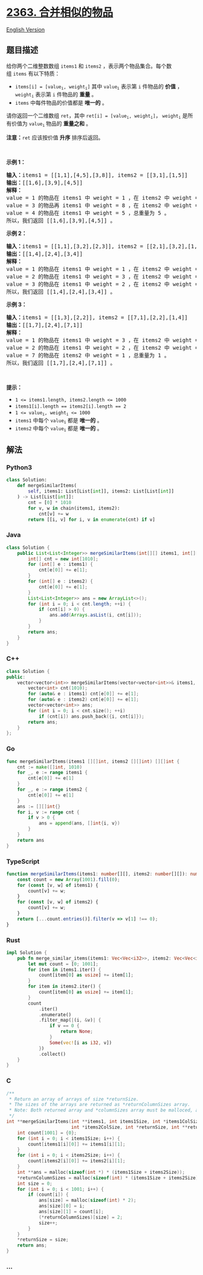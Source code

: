 # [2363. 合并相似的物品](https://leetcode.cn/problems/merge-similar-items)

[English Version](/solution/2300-2399/2363.Merge%20Similar%20Items/README_EN.md)

## 题目描述

<!-- 这里写题目描述 -->

<p>给你两个二维整数数组&nbsp;<code>items1</code> 和&nbsp;<code>items2</code>&nbsp;，表示两个物品集合。每个数组&nbsp;<code>items</code>&nbsp;有以下特质：</p>

<ul>
	<li><code>items[i] = [value<sub>i</sub>, weight<sub>i</sub>]</code> 其中&nbsp;<code>value<sub>i</sub></code>&nbsp;表示第&nbsp;<code>i</code>&nbsp;件物品的&nbsp;<strong>价值</strong>&nbsp;，<code>weight<sub>i</sub></code>&nbsp;表示第 <code>i</code>&nbsp;件物品的 <strong>重量</strong>&nbsp;。</li>
	<li><code>items</code>&nbsp;中每件物品的价值都是 <strong>唯一的</strong>&nbsp;。</li>
</ul>

<p>请你返回一个二维数组&nbsp;<code>ret</code>，其中&nbsp;<code>ret[i] = [value<sub>i</sub>, weight<sub>i</sub>]</code>，&nbsp;<code>weight<sub>i</sub></code>&nbsp;是所有价值为&nbsp;<code>value<sub>i</sub></code><sub>&nbsp;</sub>物品的&nbsp;<strong>重量之和</strong>&nbsp;。</p>

<p><strong>注意：</strong><code>ret</code>&nbsp;应该按价值 <strong>升序</strong>&nbsp;排序后返回。</p>

<p>&nbsp;</p>

<p><strong>示例 1：</strong></p>

<pre>
<b>输入：</b>items1 = [[1,1],[4,5],[3,8]], items2 = [[3,1],[1,5]]
<b>输出：</b>[[1,6],[3,9],[4,5]]
<b>解释：</b>
value = 1 的物品在 items1 中 weight = 1 ，在 items2 中 weight = 5 ，总重量为 1 + 5 = 6 。
value = 3 的物品再 items1 中 weight = 8 ，在 items2 中 weight = 1 ，总重量为 8 + 1 = 9 。
value = 4 的物品在 items1 中 weight = 5 ，总重量为 5 。
所以，我们返回 [[1,6],[3,9],[4,5]] 。
</pre>

<p><strong>示例 2：</strong></p>

<pre>
<b>输入：</b>items1 = [[1,1],[3,2],[2,3]], items2 = [[2,1],[3,2],[1,3]]
<b>输出：</b>[[1,4],[2,4],[3,4]]
<b>解释：</b>
value = 1 的物品在 items1 中 weight = 1 ，在 items2 中 weight = 3 ，总重量为 1 + 3 = 4 。
value = 2 的物品在 items1 中 weight = 3 ，在 items2 中 weight = 1 ，总重量为 3 + 1 = 4 。
value = 3 的物品在 items1 中 weight = 2 ，在 items2 中 weight = 2 ，总重量为 2 + 2 = 4 。
所以，我们返回 [[1,4],[2,4],[3,4]] 。</pre>

<p><strong>示例 3：</strong></p>

<pre>
<b>输入：</b>items1 = [[1,3],[2,2]], items2 = [[7,1],[2,2],[1,4]]
<b>输出：</b>[[1,7],[2,4],[7,1]]
<strong>解释：
</strong>value = 1 的物品在 items1 中 weight = 3 ，在 items2 中 weight = 4 ，总重量为 3 + 4 = 7 。
value = 2 的物品在 items1 中 weight = 2 ，在 items2 中 weight = 2 ，总重量为 2 + 2 = 4 。
value = 7 的物品在 items2 中 weight = 1 ，总重量为 1 。
所以，我们返回 [[1,7],[2,4],[7,1]] 。
</pre>

<p>&nbsp;</p>

<p><strong>提示：</strong></p>

<ul>
	<li><code>1 &lt;= items1.length, items2.length &lt;= 1000</code></li>
	<li><code>items1[i].length == items2[i].length == 2</code></li>
	<li><code>1 &lt;= value<sub>i</sub>, weight<sub>i</sub> &lt;= 1000</code></li>
	<li><code>items1</code>&nbsp;中每个 <code>value<sub>i</sub></code>&nbsp;都是 <b>唯一的</b>&nbsp;。</li>
	<li><code>items2</code>&nbsp;中每个 <code>value<sub>i</sub></code>&nbsp;都是 <b>唯一的</b>&nbsp;。</li>
</ul>

## 解法

<!-- 这里可写通用的实现逻辑 -->

<!-- tabs:start -->

### **Python3**

<!-- 这里可写当前语言的特殊实现逻辑 -->

```python
class Solution:
    def mergeSimilarItems(
        self, items1: List[List[int]], items2: List[List[int]]
    ) -> List[List[int]]:
        cnt = [0] * 1010
        for v, w in chain(items1, items2):
            cnt[v] += w
        return [[i, v] for i, v in enumerate(cnt) if v]
```

### **Java**

<!-- 这里可写当前语言的特殊实现逻辑 -->

```java
class Solution {
    public List<List<Integer>> mergeSimilarItems(int[][] items1, int[][] items2) {
        int[] cnt = new int[1010];
        for (int[] e : items1) {
            cnt[e[0]] += e[1];
        }
        for (int[] e : items2) {
            cnt[e[0]] += e[1];
        }
        List<List<Integer>> ans = new ArrayList<>();
        for (int i = 0; i < cnt.length; ++i) {
            if (cnt[i] > 0) {
                ans.add(Arrays.asList(i, cnt[i]));
            }
        }
        return ans;
    }
}
```

### **C++**

```cpp
class Solution {
public:
    vector<vector<int>> mergeSimilarItems(vector<vector<int>>& items1, vector<vector<int>>& items2) {
        vector<int> cnt(1010);
        for (auto& e : items1) cnt[e[0]] += e[1];
        for (auto& e : items2) cnt[e[0]] += e[1];
        vector<vector<int>> ans;
        for (int i = 0; i < cnt.size(); ++i)
            if (cnt[i]) ans.push_back({i, cnt[i]});
        return ans;
    }
};
```

### **Go**

```go
func mergeSimilarItems(items1 [][]int, items2 [][]int) [][]int {
	cnt := make([]int, 1010)
	for _, e := range items1 {
		cnt[e[0]] += e[1]
	}
	for _, e := range items2 {
		cnt[e[0]] += e[1]
	}
	ans := [][]int{}
	for i, v := range cnt {
		if v > 0 {
			ans = append(ans, []int{i, v})
		}
	}
	return ans
}
```

### **TypeScript**

```ts
function mergeSimilarItems(items1: number[][], items2: number[][]): number[][] {
    const count = new Array(1001).fill(0);
    for (const [v, w] of items1) {
        count[v] += w;
    }
    for (const [v, w] of items2) {
        count[v] += w;
    }
    return [...count.entries()].filter(v => v[1] !== 0);
}
```

### **Rust**

```rust
impl Solution {
    pub fn merge_similar_items(items1: Vec<Vec<i32>>, items2: Vec<Vec<i32>>) -> Vec<Vec<i32>> {
        let mut count = [0; 1001];
        for item in items1.iter() {
            count[item[0] as usize] += item[1];
        }
        for item in items2.iter() {
            count[item[0] as usize] += item[1];
        }
        count
            .iter()
            .enumerate()
            .filter_map(|(i, &v)| {
                if v == 0 {
                    return None;
                }
                Some(vec![i as i32, v])
            })
            .collect()
    }
}
```

### **C**

```c
/**
 * Return an array of arrays of size *returnSize.
 * The sizes of the arrays are returned as *returnColumnSizes array.
 * Note: Both returned array and *columnSizes array must be malloced, assume caller calls free().
 */
int **mergeSimilarItems(int **items1, int items1Size, int *items1ColSize, int **items2, int items2Size,
                        int *items2ColSize, int *returnSize, int **returnColumnSizes) {
    int count[1001] = {0};
    for (int i = 0; i < items1Size; i++) {
        count[items1[i][0]] += items1[i][1];
    }
    for (int i = 0; i < items2Size; i++) {
        count[items2[i][0]] += items2[i][1];
    }
    int **ans = malloc(sizeof(int *) * (items1Size + items2Size));
    *returnColumnSizes = malloc(sizeof(int) * (items1Size + items2Size));
    int size = 0;
    for (int i = 0; i < 1001; i++) {
        if (count[i]) {
            ans[size] = malloc(sizeof(int) * 2);
            ans[size][0] = i;
            ans[size][1] = count[i];
            (*returnColumnSizes)[size] = 2;
            size++;
        }
    }
    *returnSize = size;
    return ans;
}
```

### **...**

```

```

<!-- tabs:end -->
